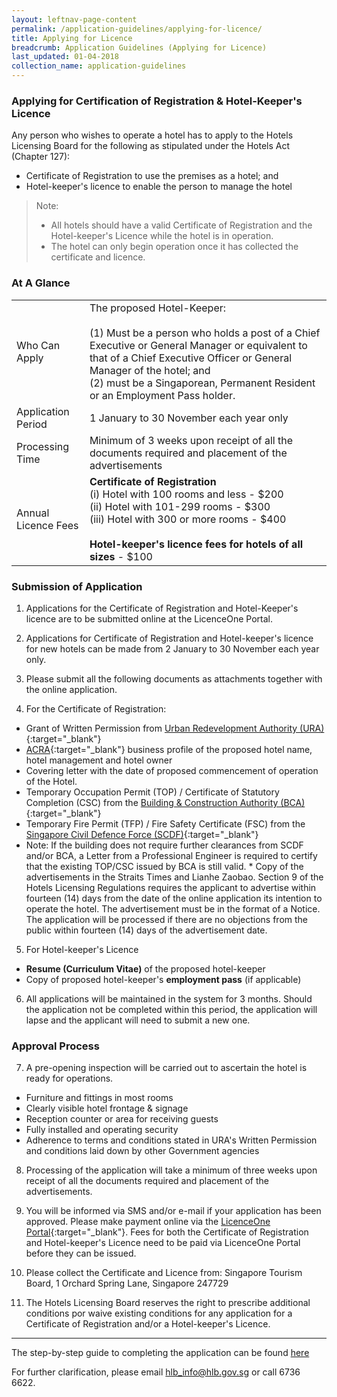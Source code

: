 ```yaml
---
layout: leftnav-page-content
permalink: /application-guidelines/applying-for-licence/ 
title: Applying for Licence 
breadcrumb: Application Guidelines (Applying for Licence) 
last_updated: 01-04-2018 
collection_name: application-guidelines
---
```


### **Applying for Certification of Registration & Hotel-Keeper's Licence**

Any person who wishes to operate a hotel has to apply to the Hotels Licensing Board for the following as stipulated under the Hotels Act (Chapter 127):

* Certificate of Registration to use the premises as a hotel; and 
* Hotel-keeper's licence to enable the person to manage the hotel

> Note: 
> * All hotels should have a valid Certificate of Registration and the Hotel-keeper's Licence while the hotel is in operation. 
> * The hotel can only begin operation once it has collected the certificate and licence.

### **At A Glance**

<table class="table-v">
  <tr>
    <td>Who Can Apply</td>
    <td>The proposed Hotel-Keeper: <br><br> (1) Must be a person who holds a post of a Chief Executive or General Manager or equivalent to that of a Chief Executive Officer or General Manager of the hotel; and <br> (2) must be a Singaporean, Permanent Resident or an Employment Pass holder.</td> 
  </tr>
  <tr>
    <td>Application Period</td>
    <td>1 January to 30 November each year only</td>
  </tr>
  <tr>
    <td>Processing Time</td>
    <td>Minimum of 3 weeks upon receipt of all the documents required and placement of the advertisements</td>
  </tr>
  <tr>
    <td>Annual Licence Fees</td>
    <td><b>Certificate of Registration</b> <br>(i) Hotel with 100 rooms and less - $200 <br>(ii) Hotel with 101-299 rooms - $300 <br> (iii) Hotel with 300 or more rooms - $400 <br><br> <b>Hotel-keeper's licence fees for hotels of all sizes</b> - $100</td>
  </tr>
</table>

### **Submission of Application**

1. Applications for the Certificate of Registration and Hotel-Keeper's licence are to be submitted online at the LicenceOne Portal.

2. Applications for Certificate of Registration and Hotel-keeper's licence for new hotels can be made from 2 January to 30 November each year only.

3. Please submit all the following documents as attachments together with the online application.

4. For the Certificate of Registration: 
* Grant of Written Permission from [Urban Redevelopment Authority (URA)](https://www.ura.gov.sg){:target="_blank"} 
* [ACRA](https://www.acra.gov.sg){:target="_blank"} business profile of the proposed hotel name, hotel management and hotel owner 
* Covering letter with the date of proposed commencement of operation of the Hotel. 
* Temporary Occupation Permit (TOP) / Certificate of Statutory Completion (CSC) from the [Building & Construction Authority (BCA)](https://www.bca.gov.sg){:target="_blank"} 
* Temporary Fire Permit (TFP) / Fire Safety Certificate (FSC) from the [Singapore Civil Defence Force (SCDF)](https://www.scdf.gov.sg){:target="_blank"} 
* Note: If the building does not require further clearances from SCDF and/or BCA, a Letter from a Professional Engineer is required to certify that the existing TOP/CSC issued by BCA is still valid. * Copy of the advertisements in the Straits Times and Lianhe Zaobao. Section 9 of the Hotels Licensing Regulations requires the applicant to advertise within fourteen (14) days from the date of the online application its intention to operate the hotel. The advertisement must be in the format of a Notice. The application will be processed if there are no objections from the public within fourteen (14) days of the advertisement date.

5. For Hotel-keeper's Licence 
* **Resume (Curriculum Vitae)** of the proposed hotel-keeper 
* Copy of proposed hotel-keeper's **employment pass** (if applicable)

6. All applications will be maintained in the system for 3 months. Should the application not be completed within this period, the application will lapse and the applicant will need to submit a new one.

### **Approval Process**

7. A pre-opening inspection will be carried out to ascertain the hotel is ready for operations. 
* Furniture and fittings in most rooms 
* Clearly visible hotel frontage & signage 
* Reception counter or area for receiving guests 
* Fully installed and operating security 
* Adherence to terms and conditions stated in URA's Written Permission and conditions laid down by other Government agencies

8. Processing of the application will take a minimum of three weeks upon receipt of all the documents required and placement of the advertisements.

9. You will be informed via SMS and/or e-mail if your application has been approved. Please make payment online via the [LicenceOne Portal](https://www.licence1.business.gov.sg){:target="_blank"}. Fees for both the Certificate of Registration and Hotel-keeper's Licence need to be paid via LicenceOne Portal before they can be issued.

10. Please collect the Certificate and Licence from: Singapore Tourism Board, 1 Orchard Spring Lane, Singapore 247729

11. The Hotels Licensing Board reserves the right to prescribe additional conditions por waive existing conditions for any application for a Certificate of Registration and/or a Hotel-keeper's Licence.

---

The step-by-step guide to completing the application can be found [here]({{site.baseurl}}/files/guides/guide-new-application.pdf)

For further clarification, please email [hlb_info@hlb.gov.sg](mailto:hlb_info@hlb.gov.sg) or call 6736 6622.        
